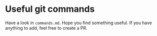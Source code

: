 # Useful git commands
Have a look in `commands.md`. Hope you find something useful. If you have anything to add, feel free to create a PR.
